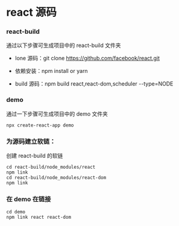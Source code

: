 # react 源码

### react-build

通过以下步骤可生成项目中的 react-build 文件夹

-   lone 源码：git clone https://github.com/facebook/react.git

-   依赖安装：npm install or yarn

-   build 源码：npm build react,react-dom,scheduler --type=NODE

### demo

通过一下步骤可生成项目中的 demo 文件夹

```
npx create-react-app demo
```

### 为源码建立软链：

创建 react-build 的软链

```
cd react-build/node_modules/react
npm link
cd react-build/node_modules/react-dom
npm link
```

### 在 demo 在链接

```
cd demo
npm link react react-dom
```
